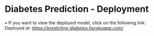 # Diabetes Prediction - Deployment

• If you want to view the deployed model, click on the following link:<br />
Deployed at: _https://predicting-diabetes.herokuapp.com/_
